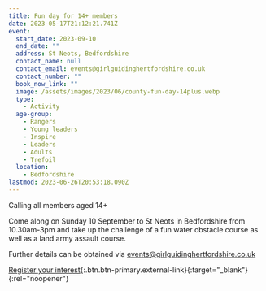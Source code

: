 ```yaml
---
title: Fun day for 14+ members
date: 2023-05-17T21:12:21.741Z
event:
  start_date: 2023-09-10
  end_date: ""
  address: St Neots, Bedfordshire
  contact_name: null
  contact_email: events@girlguidinghertfordshire.co.uk
  contact_number: ""
  book_now_link: ""
  image: /assets/images/2023/06/county-fun-day-14plus.webp
  type:
    - Activity
  age-group:
    - Rangers
    - Young leaders
    - Inspire
    - Leaders
    - Adults
    - Trefoil
  location:
    - Bedfordshire
lastmod: 2023-06-26T20:53:18.090Z
---
```

Calling all members aged 14+

Come along on Sunday 10 September to St Neots in Bedfordshire from 10.30am-3pm and take up the challenge of a fun water obstacle course as well as a land army assault course.

Further details can be obtained via <events@girlguidinghertfordshire.co.uk>

[Register your interest](https://forms.office.com/pages/responsepage.aspx?id=3yob_CzTykeMNWNnWM6OwRrqs7bdo19CnIwI_9Lov51UREJFRFNHSUZaUDRVQVlJMTNSRk5IMUpHQS4u){:.btn.btn-primary.external-link}{:target="_blank"}{:rel="noopener"}
